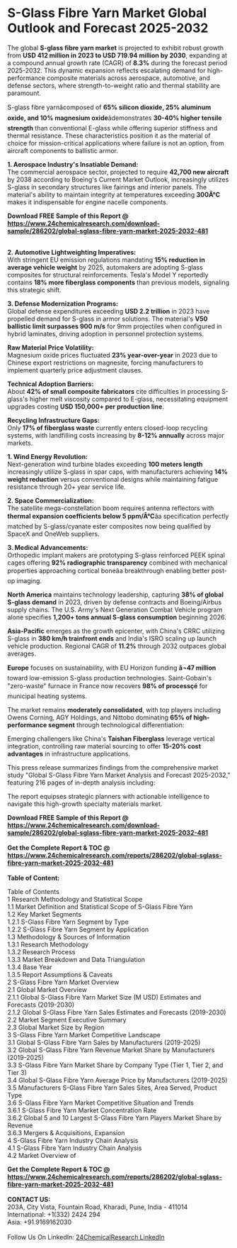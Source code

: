 <h1>S-Glass Fibre Yarn Market Global Outlook and Forecast 2025-2032</h1><p>The global <strong>S-glass fibre yarn market</strong> is projected to exhibit robust growth from <strong>USD 412 million in 2023 to USD 719.94 million by 2030</strong>, expanding at a compound annual growth rate (CAGR) of <strong>8.3%</strong> during the forecast period 2025-2032. This dynamic expansion reflects escalating demand for high-performance composite materials across aerospace, automotive, and defense sectors, where strength-to-weight ratio and thermal stability are paramount.</p><p>S-glass fibre yarnâcomposed of <strong>65% silicon dioxide, 25% aluminum oxide, and 10% magnesium oxide</strong>âdemonstrates <strong>30-40% higher tensile strength</strong> than conventional E-glass while offering superior stiffness and thermal resistance. These characteristics position it as the material of choice for mission-critical applications where failure is not an option, from aircraft components to ballistic armor.</p><p><strong>1. Aerospace Industry's Insatiable Demand:</strong><br>
The commercial aerospace sector, projected to require <strong>42,700 new aircraft</strong> by 2038 according to Boeing's Current Market Outlook, increasingly utilizes S-glass in secondary structures like fairings and interior panels. The material's ability to maintain integrity at temperatures exceeding <strong>300Â°C</strong> makes it indispensable for engine nacelle components.</p><div><b>Download FREE Sample of this Report @ 
            <a href="https://www.24chemicalresearch.com/download-sample/286202/global-sglass-fibre-yarn-market-2025-2032-481">
            https://www.24chemicalresearch.com/download-sample/286202/global-sglass-fibre-yarn-market-2025-2032-481</a></b></div><br><p><strong>2. Automotive Lightweighting Imperatives:</strong><br>
With stringent EU emission regulations mandating <strong>15% reduction in average vehicle weight</strong> by 2025, automakers are adopting S-glass composites for structural reinforcements. Tesla's Model Y reportedly contains <strong>18% more fiberglass components</strong> than previous models, signaling this strategic shift.</p><p><strong>3. Defense Modernization Programs:</strong><br>
Global defense expenditures exceeding <strong>USD 2.2 trillion</strong> in 2023 have propelled demand for S-glass in armor solutions. The material's <strong>V50 ballistic limit surpasses 900 m/s</strong> for 9mm projectiles when configured in hybrid laminates, driving adoption in personnel protection systems.</p><p><strong>Raw Material Price Volatility:</strong><br>
        Magnesium oxide prices fluctuated <strong>23% year-over-year</strong> in 2023 due to Chinese export restrictions on magnesite, forcing manufacturers to implement quarterly price adjustment clauses.</p><p><strong>Technical Adoption Barriers:</strong><br>
        About <strong>42% of small composite fabricators</strong> cite difficulties in processing S-glass's higher melt viscosity compared to E-glass, necessitating equipment upgrades costing <strong>USD 150,000+ per production line</strong>.</p><p><strong>Recycling Infrastructure Gaps:</strong><br>
        Only <strong>17% of fiberglass waste</strong> currently enters closed-loop recycling systems, with landfilling costs increasing by <strong>8-12% annually</strong> across major markets.</p><p><strong>1. Wind Energy Revolution:</strong><br>
Next-generation wind turbine blades exceeding <strong>100 meters length</strong> increasingly utilize S-glass in spar caps, with manufacturers achieving <strong>14% weight reduction</strong> versus conventional designs while maintaining fatigue resistance through 20+ year service life.</p><p><strong>2. Space Commercialization:</strong><br>
The satellite mega-constellation boom requires antenna reflectors with <strong>thermal expansion coefficients below 5 ppm/Â°C</strong>âa specification perfectly matched by S-glass/cyanate ester composites now being qualified by SpaceX and OneWeb suppliers.</p><p><strong>3. Medical Advancements:</strong><br>
Orthopedic implant makers are prototyping S-glass reinforced PEEK spinal cages offering <strong>92% radiographic transparency</strong> combined with mechanical properties approaching cortical boneâa breakthrough enabling better post-op imaging.</p><p><strong>North America</strong> maintains technology leadership, capturing <strong>38% of global S-glass demand</strong> in 2023, driven by defense contracts and Boeing/Airbus supply chains. The U.S. Army's Next Generation Combat Vehicle program alone specifies <strong>1,200+ tons annual S-glass consumption</strong> beginning 2026.</p><p><strong>Asia-Pacific</strong> emerges as the growth epicenter, with China's CRRC utilizing S-glass in <strong>380 km/h trainfront ends</strong> and India's ISRO scaling up launch vehicle production. Regional CAGR of <strong>11.2%</strong> through 2032 outpaces global averages.</p><p><strong>Europe</strong> focuses on sustainability, with EU Horizon funding <strong>â¬47 million</strong> toward low-emission S-glass production technologies. Saint-Gobain's "zero-waste" furnace in France now recovers <strong>98% of processç­é</strong> for municipal heating systems.</p><p>The market remains <strong>moderately consolidated</strong>, with top players including Owens Corning, AGY Holdings, and Nittobo dominating <strong>65% of high-performance segment</strong> through technological differentiation:</p><p>Emerging challengers like China's <strong>Taishan Fiberglass</strong> leverage vertical integration, controlling raw material sourcing to offer <strong>15-20% cost advantages</strong> in infrastructure applications.</p><p>This press release summarizes findings from the comprehensive market study "Global S-Glass Fibre Yarn Market Analysis and Forecast 2025-2032," featuring 216 pages of in-depth analysis including:</p><p>The report equipses strategic planners with actionable intelligence to navigate this high-growth specialty materials market.</p><div><b>Download FREE Sample of this Report @ 
            <a href="https://www.24chemicalresearch.com/download-sample/286202/global-sglass-fibre-yarn-market-2025-2032-481">
            https://www.24chemicalresearch.com/download-sample/286202/global-sglass-fibre-yarn-market-2025-2032-481</a></b></div><br><div><b>Get the Complete Report & TOC @ 
            <a href="https://www.24chemicalresearch.com/reports/286202/global-sglass-fibre-yarn-market-2025-2032-481">
            https://www.24chemicalresearch.com/reports/286202/global-sglass-fibre-yarn-market-2025-2032-481</a></b></div><br>
            <b>Table of Content:</b><p>Table of Contents<br />
1 Research Methodology and Statistical Scope<br />
1.1 Market Definition and Statistical Scope of S-Glass Fibre Yarn<br />
1.2 Key Market Segments<br />
1.2.1 S-Glass Fibre Yarn Segment by Type<br />
1.2.2 S-Glass Fibre Yarn Segment by Application<br />
1.3 Methodology & Sources of Information<br />
1.3.1 Research Methodology<br />
1.3.2 Research Process<br />
1.3.3 Market Breakdown and Data Triangulation<br />
1.3.4 Base Year<br />
1.3.5 Report Assumptions & Caveats<br />
2 S-Glass Fibre Yarn Market Overview<br />
2.1 Global Market Overview<br />
2.1.1 Global S-Glass Fibre Yarn Market Size (M USD) Estimates and Forecasts (2019-2030)<br />
2.1.2 Global S-Glass Fibre Yarn Sales Estimates and Forecasts (2019-2030)<br />
2.2 Market Segment Executive Summary<br />
2.3 Global Market Size by Region<br />
3 S-Glass Fibre Yarn Market Competitive Landscape<br />
3.1 Global S-Glass Fibre Yarn Sales by Manufacturers (2019-2025)<br />
3.2 Global S-Glass Fibre Yarn Revenue Market Share by Manufacturers (2019-2025)<br />
3.3 S-Glass Fibre Yarn Market Share by Company Type (Tier 1, Tier 2, and Tier 3)<br />
3.4 Global S-Glass Fibre Yarn Average Price by Manufacturers (2019-2025)<br />
3.5 Manufacturers S-Glass Fibre Yarn Sales Sites, Area Served, Product Type<br />
3.6 S-Glass Fibre Yarn Market Competitive Situation and Trends<br />
3.6.1 S-Glass Fibre Yarn Market Concentration Rate<br />
3.6.2 Global 5 and 10 Largest S-Glass Fibre Yarn Players Market Share by Revenue<br />
3.6.3 Mergers & Acquisitions, Expansion<br />
4 S-Glass Fibre Yarn Industry Chain Analysis<br />
4.1 S-Glass Fibre Yarn Industry Chain Analysis<br />
4.2 Market Overview of</p><div><b>Get the Complete Report & TOC @ 
            <a href="https://www.24chemicalresearch.com/reports/286202/global-sglass-fibre-yarn-market-2025-2032-481">
            https://www.24chemicalresearch.com/reports/286202/global-sglass-fibre-yarn-market-2025-2032-481</a></b></div><br><b>CONTACT US:</b><br>
            203A, City Vista, Fountain Road, Kharadi, Pune, India - 411014<br>
            International: +1(332) 2424 294<br>
            Asia: +91 9169162030 <br><br>
            Follow Us On LinkedIn: <a href="https://www.linkedin.com/company/24chemicalresearch/">24ChemicalResearch LinkedIn</a>